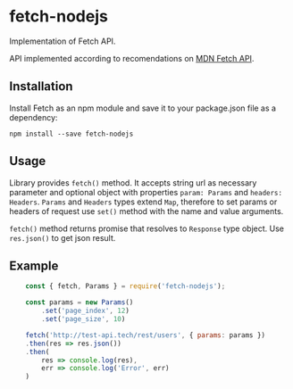 # fetch-nodejs
Implementation of Fetch API.

API implemented according to recomendations on [MDN Fetch API](https://developer.mozilla.org/en-US/docs/Web/API/Fetch_API).

## Installation
Install Fetch as an npm module and save it to your package.json file as a dependency:
    
    npm install --save fetch-nodejs



## Usage
Library provides `fetch()` method. It accepts string url as necessary parameter and optional object
with properties `param: Params` and `headers: Headers`. `Params` and `Headers` types extend `Map`, therefore to set params or headers of request use `set()` method with the name and value arguments.

`fetch()` method returns promise that resolves to `Response` type object. Use `res.json()` to get json result.

## Example

```javascript
    const { fetch, Params } = require('fetch-nodejs');

    const params = new Params()
        .set('page_index', 12)
        .set('page_size', 10)

    fetch('http://test-api.tech/rest/users', { params: params })
    .then(res => res.json())
    .then(
        res => console.log(res), 
        err => console.log('Error', err)
    )
```

